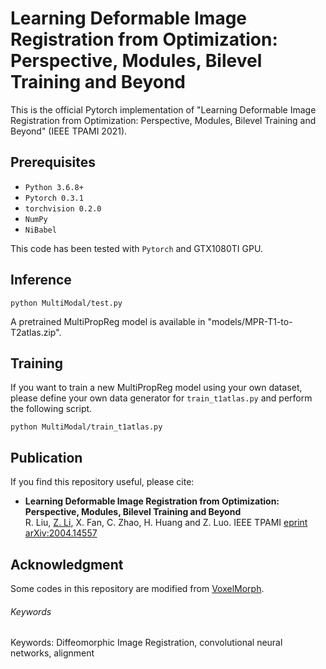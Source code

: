 # Learning Deformable Image Registration from Optimization: Perspective, Modules, Bilevel Training and Beyond

This is the official Pytorch implementation of "Learning Deformable Image Registration from Optimization: Perspective, Modules, Bilevel Training and Beyond" (IEEE TPAMI 2021).

<!-- ![Alt text](pipeline.png) -->


## Prerequisites
- `Python 3.6.8+`
- `Pytorch 0.3.1`
- `torchvision 0.2.0`
- `NumPy`
- `NiBabel`

This code has been tested with `Pytorch` and GTX1080TI GPU.


## Inference
```
python MultiModal/test.py 
```
A pretrained MultiPropReg model is available in "models/MPR-T1-to-T2atlas.zip".

## Training
If you want to train a new MultiPropReg model using your own dataset, please define your own data generator for `train_t1atlas.py` and perform the following script.
```
python MultiModal/train_t1atlas.py
```

## Publication
If you find this repository useful, please cite:

- **Learning Deformable Image Registration from Optimization: Perspective, Modules, Bilevel Training and Beyond**  
R. Liu, [Z. Li](https://alison-brie.github.io/), X. Fan, C. Zhao, H. Huang and Z. Luo. IEEE TPAMI [eprint arXiv:2004.14557](https://arxiv.org/abs/2004.14557)

## Acknowledgment
Some codes in this repository are modified from [VoxelMorph](https://github.com/voxelmorph/voxelmorph).

###### Keywords
Keywords: Diffeomorphic Image Registration, convolutional neural networks, alignment
